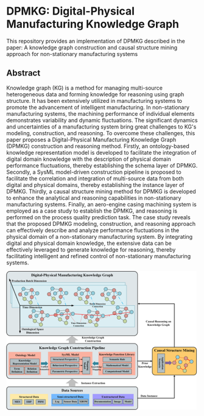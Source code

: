 # DPMKG: Digital-Physical Manufacturing Knowledge Graph

This repository provides an implementation of DPMKG described in the paper: A knowledge graph construction and causal
structure mining approach for non-stationary manufacturing systems

## Abstract

Knowledge graph (KG) is a method for managing multi-source heterogeneous data and forming knowledge for reasoning using
graph structure. It has been extensively utilized in manufacturing systems to promote the advancement of intelligent
manufacturing. In non-stationary manufacturing systems, the machining performance of individual elements demonstrates
variability and dynamic fluctuations. The significant dynamics and uncertainties of a manufacturing system bring great
challenges to KG's modeling, construction, and reasoning. To overcome these challenges, this paper proposes a
Digital-Physical Manufacturing Knowledge Graph (DPMKG) construction and reasoning method. Firstly, an ontology-based
knowledge representation model is developed to facilitate the integration of digital domain knowledge with the
description of physical domain performance fluctuations, thereby establishing the schema layer of DPMKG. Secondly, a
SysML model-driven construction pipeline is proposed to facilitate the correlation and integration of multi-source data
from both digital and physical domains, thereby establishing the instance layer of DPMKG. Thirdly, a causal structure
mining method for DPMKG is developed to enhance the analytical and reasoning capabilities in non-stationary
manufacturing systems. Finally, an aero-engine casing machining system is employed as a case study to establish the
DPMKG, and reasoning is performed on the process quality prediction task. The case study reveals that the proposed DPMKG
modeling, construction, and reasoning approach can effectively describe and analyze performance fluctuations in the
physical domain of a non-stationary manufacturing system. By integrating digital and physical domain knowledge, the
extensive data can be effectively leveraged to generate knowledge for reasoning, thereby facilitating intelligent and
refined control of non-stationary manufacturing systems.

<img src="https://github.com/xmy2000/DPMKG/blob/main/figure/Fig1.png"  width="500" />
